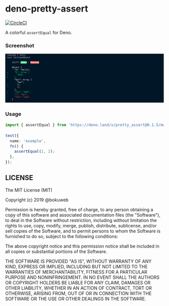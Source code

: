 # deno-pretty-assert

[![CircleCI](https://circleci.com/gh/bokuweb/deno-pretty-assert.svg?style=svg)](https://circleci.com/gh/bokuweb/deno-pretty-assert)

A colorful `assertEqual` for Deno.

### Screenshot

<img src="https://github.com/bokuweb/deno-pretty-assert/blob/master/screenshot.png?raw=true" />

### Usage

``` typescript
import { assertEqual } from 'https://deno.land/x/pretty_assert@0.1.5/mod.ts';

test({
  name: 'example',
  fn() {
    assertEqual(1, 2);
  },
});
```

## LICENSE

The MIT License (MIT)

Copyright (c) 2019 @bokuweb

Permission is hereby granted, free of charge, to any person obtaining a copy
of this software and associated documentation files (the "Software"), to deal
in the Software without restriction, including without limitation the rights
to use, copy, modify, merge, publish, distribute, sublicense, and/or sell
copies of the Software, and to permit persons to whom the Software is
furnished to do so, subject to the following conditions:

The above copyright notice and this permission notice shall be included in all
copies or substantial portions of the Software.

THE SOFTWARE IS PROVIDED "AS IS", WITHOUT WARRANTY OF ANY KIND, EXPRESS OR
IMPLIED, INCLUDING BUT NOT LIMITED TO THE WARRANTIES OF MERCHANTABILITY,
FITNESS FOR A PARTICULAR PURPOSE AND NONINFRINGEMENT. IN NO EVENT SHALL THE
AUTHORS OR COPYRIGHT HOLDERS BE LIABLE FOR ANY CLAIM, DAMAGES OR OTHER
LIABILITY, WHETHER IN AN ACTION OF CONTRACT, TORT OR OTHERWISE, ARISING FROM,
OUT OF OR IN CONNECTION WITH THE SOFTWARE OR THE USE OR OTHER DEALINGS IN THE
SOFTWARE.


